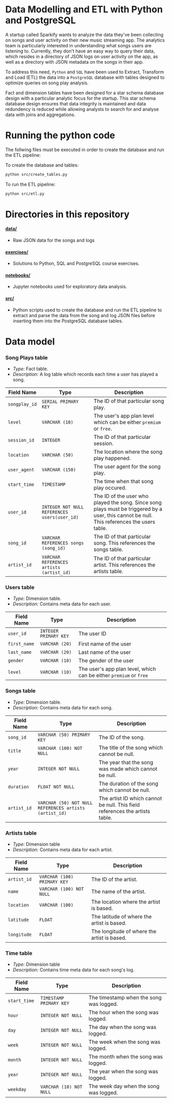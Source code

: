 # Data Modelling and ETL with Python and PostgreSQL

A startup called Sparkify wants to analyze the data they've been collecting on songs and user activity on their new music streaming app. The analytics team is particularly interested in understanding what songs users are listening to. Currently, they don't have an easy way to query their data, which resides in a directory of JSON logs on user activity on the app, as well as a directory with JSON metadata on the songs in their app. 

To address this need, `Python` and `SQL` have been used to Extract, Transform and Load (ETL) the data into a `PostgreSQL` database with tables designed to optimize queries on song play analysis. 

Fact and dimension tables have been designed for a star schema database design with a particular analytic focus for the startup. This star schema database design ensures that data integrity is maintained and data redundency is reduced while allowing analysts to search for and analyse data with joins and aggregations.


# Running the python code

The follwing files must be executed in order to create the database and run the ETL pipeline:

To create the database and tables:
```bash
python src/create_tables.py
```
To run the ETL pipeline:
```bash
python src/etl.py
```

# Directories in this repository

#### **[data/](data)** 
- Raw JSON data for the songs and logs

#### **[exercises/](exercises)**
- Solutions to Python, SQL and PostgreSQL course exercises.

#### **[notebooks/](notebooks)** 
- Jupyter notebooks used for exploratory data analysis.

#### **[src/](exercises)**
- Python scripts used to create the database and run the ETL pipeline to extract and parse the data from the song and log JSON files before inserting them into the PostgreSQL database tables.
    


# Data model
### Song Plays table
- *Type:* Fact table.
- *Description:* A log table which records each time a user has played a song.

| Field Name | Type | Description |
| ------ | ---- | ----------- |
| `songplay_id` | `SERIAL PRIMARY KEY` | The ID of that particular song play. | 
| `level` | `VARCHAR (10)` | The user's app plan level which can be either `premium` or `free`. |
| `session_id` | `INTEGER` | The ID of that particular session. |
| `location` | `VARCHAR (50)` | The location where the song play happened.  |
| `user_agent` | `VARCHAR (150)` | The user agent for the song play. |
| `start_time` | `TIMESTAMP` | The time when that song play occured. |
| `user_id` | `INTEGER NOT NULL REFERENCES users(user_id)` | The ID of the user who played the song. Since song plays must be triggered by a user, this cannot be null. This references the users table. |
| `song_id` | `VARCHAR REFERENCES songs (song_id)` | The ID of that particular song.  This references the songs table.|
| `artist_id` | `VARCHAR REFERENCES artists (artist_id)` | The ID of that particular artist.  This references the artists table.|


### Users table
- *Type:* Dimension table.
- *Description:* Contains meta data for each user.

| Field Name | Type | Description |
| ------ | ---- | ----------- |
| `user_id` | `INTEGER PRIMARY KEY` | The user ID |
| `first_name` | `VARCHAR (20)` | First name of the user |
| `last_name` | `VARCHAR (20)` | Last name of the user |
| `gender` | `VARCHAR (10)` | The gender of the user |
| `level` | `VARCHAR (10)` | The user's app plan level, which can be either `premium` or `free` |


### Songs table
- *Type:* Dimension table.
- *Description:* Contains meta data for each song.

| Field Name | Type | Description |
| ------ | ---- | ----------- |
| `song_id` | `VARCHAR (50) PRIMARY KEY` | The ID of the song. | 
| `title` | `VARCHAR (100) NOT NULL` | The title of the song which cannot be null. |
| `year` | `INTEGER NOT NULL` | The year that the song was made which cannot be null. |
| `duration` | `FLOAT NOT NULL` | The duration of the song which cannot be null. |
| `artist_id` | `VARCHAR (50) NOT NULL REFERENCES artists (artist_id)` | The artist ID which cannot be null. This field references the artists table. |

### Artists table
- *Type:* Dimension table
- *Description:* Contains meta data for each artist.

| Field Name | Type | Description |
| ------ | ---- | ----------- |
| `artist_id` | `VARCHAR (100) PRIMARY KEY` | The ID of the artist. |
| `name` | `VARCHAR (100) NOT NULL` | The name of the artist. |
| `location` | `VARCHAR (100)` | The location where the artist is based. |
| `latitude` | `FLOAT` | The latitude of where the artist is based. |
| `longitude` | `FLOAT` | The longitude of where the artist is based. |

### Time table
- *Type:* Dimension table
- *Description:* Contains time meta data for each song's log.

| Field Name | Type | Description |
| ------ | ---- | ----------- |
| `start_time` | `TIMESTAMP PRIMARY KEY` | The timestamp when the song was logged. |
| `hour` | `INTEGER NOT NULL` | The hour when the song was logged.  |
| `day` | `INTEGER NOT NULL` | The day when the song was logged. |
| `week` | `INTEGER NOT NULL` | The week when the song was logged. |
| `month` | `INTEGER NOT NULL` | The month when the song was logged. |
| `year` | `INTEGER NOT NULL` | The year when the song was logged. |
| `weekday` | `VARCHAR (10) NOT NULL` | The week day when the song was logged. |
